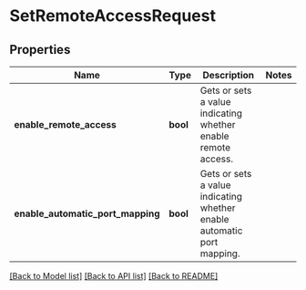 # SetRemoteAccessRequest

## Properties

Name | Type | Description | Notes
------------ | ------------- | ------------- | -------------
**enable_remote_access** | **bool** | Gets or sets a value indicating whether enable remote access. | 
**enable_automatic_port_mapping** | **bool** | Gets or sets a value indicating whether enable automatic port mapping. | 

[[Back to Model list]](../README.md#documentation-for-models) [[Back to API list]](../README.md#documentation-for-api-endpoints) [[Back to README]](../README.md)


